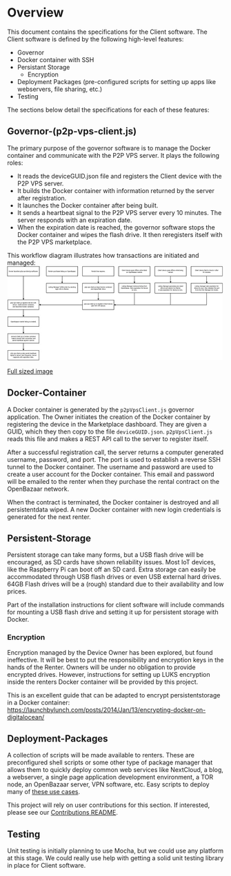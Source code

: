 # Overview #
This document contains the specifications for the Client software. The Client software is defined by the following
high-level features:

* Governor
* Docker container with SSH
* Persistant Storage
   * Encryption
* Deployment Packages (pre-configured scripts for setting up apps like webservers, file sharing, etc.)
* Testing

The sections below detail the specifications for each of these features:

## Governor-(p2p-vps-client.js)
The primary purpose of the governor software is to manage the Docker container and communicate with the
P2P VPS server. It plays the following roles:
* It reads the deviceGUID.json file and registers the Client device with the P2P VPS server.
* It builds the Docker container with information returned by the server after registration.
* It launches the Docker container after being built.
* It sends a heartbeat signal to the P2P VPS server every 10 minutes. The server responds with an expiration date.
* When the expiration date is reached, the governor software stops the Docker container and wipes the flash drive.
It then reregisters itself with the P2P VPS marketplace.

This workflow diagram illustrates how transactions are initiated and managed:
![Transaction Worflow](images/workflow-thumb.jpg?raw=true "Transaction Worflow")

[Full sized image](images/workflow.jpg)


## Docker-Container
A Docker container is generated by the `p2pVpsClient.js` governor application. The Owner initiates the creation
of the Docker container by registering the device in the Marketplace dashboard. They are given a GUID, which they
then copy to the file `deviceGUID.json`. `p2pVpsClient.js` reads this file and makes a
REST API call to the server to register itself.

After a successful registration call, the server returns a computer generated username, password, and port.
The port is used to establish a reverse SSH tunnel to the Docker container. The username and password are
used to create a user account for the Docker container. This email and password will be emailed to the
renter when they purchase the rental contract on the OpenBazaar network.

When the contract is terminated, the Docker container is destroyed and all persistentdata wiped.
A new Docker container with new login credentials is generated for the next renter.

## Persistent-Storage
Persistent storage can take many forms, but a USB flash drive will be encouraged, as SD cards have shown
reliability issues. Most IoT devices, like the Raspberry Pi can boot off an SD card. Extra storage can
easily be accommodated through USB flash drives or even USB external hard drives. 64GB Flash drives will
be a (rough) standard due to their availability and low prices.

Part of the installation instructions for client software will include commands for mounting a USB flash
drive and setting it up for persistent storage with Docker.

### Encryption
Encryption managed by the Device Owner has been explored, but found ineffective. It will be best to put the
responsibility and encryption keys in the hands of the Renter. Owners will be under no obligation to provide
encrypted drives. However, instructions for setting up LUKS encryption inside the renters Docker container
will be provided by this project.

This is an excellent guide that can be adapted to encrypt persistentstorage in a Docker container:
https://launchbylunch.com/posts/2014/Jan/13/encrypting-docker-on-digitalocean/

## Deployment-Packages
A collection of scripts will be made available to renters. These are preconfigured shell scripts or some other
type of package manager that allows them to quickly deploy common web services like NextCloud, a blog, a webserver,
a single page application development environment, a TOR node, an OpenBazaar server, VPN software, etc. Easy scripts to deploy many of
[these use cases](https://raspberry-hosting.com/en/applications).

This project will rely on user contributions for this section. If interested, please see our
[Contributions README](../CONTRIBUTING.md).

## Testing
Unit testing is initially planning to use Mocha, but we could use any platform at this stage. We could really use
help with getting a solid unit testing library in place for Client software.
